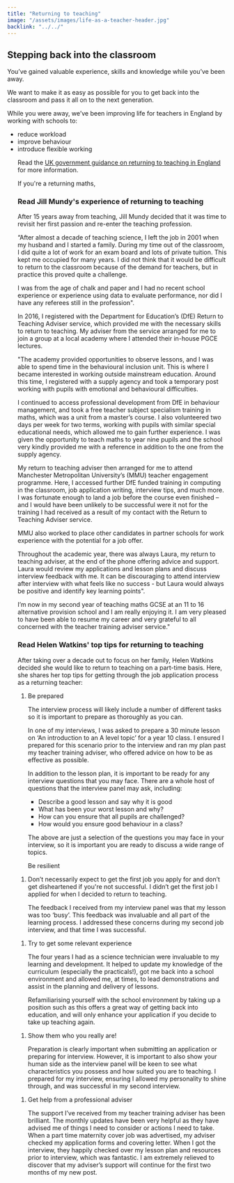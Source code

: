 ```yaml
---
title: "Returning to teaching"
image: "/assets/images/life-as-a-teacher-header.jpg"
backlink: "../../"
---
```

<div class="content__right">
</div>

<div class="content__left">
  
  <h2>Stepping back into the classroom</h2>

<p>You’ve gained valuable experience, skills and knowledge while you’ve been away.</p> 
<p>We want to make it as easy as possible for you to get back into the classroom and pass it all on to the next generation.</p>  
<p>While you were away, we’ve been improving life for teachers in England by working with schools to:</p>

<ul>
  <li>reduce workload</li>
  <li>improve behaviour</li>
  <li>introduce flexible working</li>
  
<p>Read the <a href="">UK government guidance on returning to teaching in England</a> for more information.</p>

<p>If you're a returning maths, </p>

<h3>Read Jill Mundy's experience of returning to teaching</h3>

<p>After 15 years away from teaching, Jill Mundy decided that it was time to revisit her first passion and re-enter the teaching profession.</p>

<p>“After almost a decade of teaching science, I Ieft the job in 2001 when my husband and I started a family. During my time out of the classroom, I did quite a lot of work for an exam board and lots of private tuition. This kept me occupied for many years. I did not think that it would be difficult to return to the classroom because of the demand for teachers, but in practice this proved quite a challenge.</p>

<p>I was from the age of chalk and paper and I had no recent school experience or experience using data to evaluate performance, nor did I have any referees still in the profession".</p>

<p>In 2016, I registered with the Department for Education’s (DfE) Return to Teaching Adviser service, which provided me with the necessary skills to return to teaching. My adviser from the service arranged for me to join a group at a local academy where I attended their in-house PGCE lectures.

<p>"The academy provided opportunities to observe lessons, and I was able to spend time in the behavioural inclusion unit. This is where I became interested in working outside mainstream education. Around this time, I registered with a supply agency and took a temporary post working with pupils with emotional and behavioural difficulties.</p>

<p>I continued to access professional development from DfE in behaviour management, and took a free teacher subject specialism training in maths, which was a unit from a master’s course. I also volunteered two days per week for two terms, working with pupils with similar special educational needs, which allowed me to gain further experience. I was given the opportunity to teach maths to year nine pupils and the school very kindly provided me with a reference in addition to the one from the supply agency.</p>

<p>My return to teaching adviser then arranged for me to attend Manchester Metropolitan University’s (MMU) teacher engagement programme. Here, I accessed further DfE funded training in computing in the classroom, job application writing, interview tips, and much more. I was fortunate enough to land a job before the course even finished – and I would have been unlikely to be successful were it not for the training I had received as a result of my contact with the Return to Teaching Adviser service.</p>

<p>MMU also worked to place other candidates in partner schools for work experience with the potential for a job offer.</p>

<p>Throughout the academic year, there was always Laura, my return to teaching adviser, at the end of the phone offering advice and support. Laura would review my applications and lesson plans and discuss interview feedback with me. It can be discouraging to attend interview after interview with what feels like no success - but Laura would always be positive and identify key learning points".</p>

<p>I’m now in my second year of teaching maths GCSE at an 11 to 16 alternative provision school and I am really enjoying it. I am very pleased to have been able to resume my career and very grateful to all concerned with the teacher training adviser service."</p>

<h3>Read Helen Watkins' top tips for returning to teaching</h3>

<p>After taking over a decade out to focus on her family, Helen Watkins decided she would like to return to teaching on a part-time basis. Here, she shares her top tips for getting through the job application process as a returning teacher:</p>

<ol>
  <li>Be prepared
<p>The interview process will likely include a number of different tasks so it is important to prepare as thoroughly as you can.</p>
<p>In one of my interviews, I was asked to prepare a 30 minute lesson on ‘An introduction to an A level topic’ for a year 10 class. I ensured I prepared for this scenario prior to the interview and ran my plan past my teacher training adviser, who offered advice on how to be as effective as possible.</p>
    <p>In addition to the lesson plan, it is important to be ready for any interview questions that you may face. There are a whole host of questions that the interview panel may ask, including:</p>
    <ul>
      <li>Describe a good lesson and say why it is good</li>
      <li>What has been your worst lesson and why?</li>
      <li>How can you ensure that all pupils are challenged?</li>
      <li>How would you ensure good behaviour in a class?</li>
    </ul>
    
<p>The above are just a selection of the questions you may face in your interview, so it is important you are ready to discuss a wide range of topics.</p></li>
</ol>
<ol>Be resilient
<li><p>Don’t necessarily expect to get the first job you apply for and don’t get disheartened if you're not successful. I didn’t get the first job I applied for when I decided to return to teaching. 
<p>The feedback I received from my interview panel was that my lesson was too ‘busy’. This feedback was invaluable and all part of the learning process. I addressed these concerns during my second job interview, and that time I was successful.</p></li>
</ol>
<ol>
<li>Try to get some relevant experience
<p>The four years I had as a science technician were invaluable to my learning and development. It helped to update my knowledge of the curriculum (especially the practicals!), got me back into a school environment and allowed me, at times, to lead demonstrations and assist in the planning and delivery of lessons.</p> <p>Refamiliarising yourself with the school environment by taking up a position such as this offers a great way of getting back into education, and will only enhance your application if you decide to take up teaching again.</p></ol></li>
<ol>
  <li>Show them who you really are!
<p>Preparation is clearly important when submitting an application or preparing for interview. However, it is important to also show your human side as the interview panel will be keen to see what characteristics you possess and how suited you are to teaching. I prepared for my interview, ensuring I allowed my personality to shine through, and was successful in my second interview.</p></li></ol>
<ol>
  <li>Get help from a professional adviser
<p>The support I’ve received from my teacher training adviser has been brilliant. The monthly updates have been very helpful as they have advised me of things I need to consider or actions I need to take. When a part time maternity cover job was advertised, my adviser checked my application forms and covering letter. When I got the interview, they happily checked over my lesson plan and resources prior to interview, which was fantastic. I am extremely relieved to discover that my adviser’s support will continue for the first two months of my new post.</p></li>
</ol>











  
  
